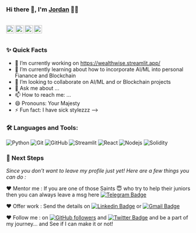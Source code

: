 ### Hi there 👋, I'm [Jordan](https://github.com/majikthise911) 👨‍💻

<br/>

<a href="https://www.linkedin.com/in/jordan-clayton/">
  <img align="left" alt="Jordan's Linkedin" width="22px" src="https://cdn.jsdelivr.net/npm/simple-icons@v3/icons/linkedin.svg" />
</a>

<a href="https://twitter.com/JordanJClayton2">
  <img align="left" alt="Jordan Clayton | Twitter" width="22px" src="https://cdn.jsdelivr.net/npm/simple-icons@v3/icons/twitter.svg" />
</a>

<a href="https://t.me/jordan_clayton">
  <img align="left" alt="Jordan Clayton | Twitter" width="22px" src="https://cdn.jsdelivr.net/npm/simple-icons@v3/icons/telegram.svg" />
</a>

<a href="mailto:jordan_clayton@proton.me">
  <img align="left" alt="Jordan's Email" width="22px" src="https://cdn.jsdelivr.net/npm/simple-icons@v3/icons/protonmail.svg" />
</a>
<br />
<br/>

### ✨ Quick Facts

- 🔭 I’m currently working on https://wealthwise.streamlit.app/
- 🌱 I’m currently learning about how to incorporate AI/ML into personal Fianance and Blockchain 
- 👯 I’m looking to collaborate on AI/ML and or Blockchain projects 
- 💬 Ask me about ...
- 📫 How to reach me: ...
- 😄 Pronouns: Your Majesty 
- ⚡ Fun fact: I have sick stylezzz
-->
### 🛠️ Languages and Tools:
![Python](https://img.shields.io/badge/-Python-black?style=flat-square&logo=Python)
![Git](https://img.shields.io/badge/-Git-black?style=flat-square&logo=git)
![GitHub](https://img.shields.io/badge/-GitHub-black?style=flat-square&logo=github)
![Streamlit](https://img.shields.io/badge/-Streamlit-black?style=flat-square&logo=streamlit)
![React](https://img.shields.io/badge/-React-black?style=flat-square&logo=react)
![Nodejs](https://img.shields.io/badge/-Nodejs-black?style=flat-square&logo=Node.js)
![Solidity](https://img.shields.io/badge/-Solidity-black?style=flat-square&logo=Solidity)

### 👣 Next Steps

_Since you don't want to leave my profile just yet! Here are a few things you can do :_

❤️ Mentor me : If you are one of those Saints 😇 who try to help their juniors then you can always leave a msg here [![Telegram Badge](https://img.shields.io/badge/-Jordan-2399ff?style=flat-square&logo=Telegram&logoColor=white&link=https://t.me/amanatg0/)](https://t.me/jordan_clayton)

❤️ Offer work : Send the details on [![Linkedin Badge](https://img.shields.io/badge/-Jordan_Clayton-blue?style=flat-square&logo=Linkedin&logoColor=white&link=https://www.linkedin.com/in/aman-atg/)](https://www.linkedin.com/in/jordan-clayton/)
or [![Gmail Badge](https://img.shields.io/badge/-Protonmail-black?style=flat-square&logo=Protonmail)](mailto:jordan_clayton@proton.me)

❤️ Follow me : on [![GitHub followers](https://img.shields.io/github/followers/aman-atg?label=Follow&style=social)](https://github.com/majikthise911) and [![Twitter Badge](https://img.shields.io/badge/-@aman_atg-1ca0f1?style=flat-square&labelColor=1ca0f1&logo=twitter&logoColor=white&link=https://twitter.com/aman_atg)](https://twitter.com/JordanJClayton2)
and be a part of my journey... and See if I can make it or not!



<!--
**majikthise911/majikthise911** is a ✨ _special_ ✨ repository because its `README.md` (this file) appears on your GitHub profile.

Here are some ideas to get you started:

- 🔭 I’m currently working on https://wealthwise.streamlit.app/
- 🌱 I’m currently learning about how to incorporate AI/ML into personal Fianance and Blockchain 
- 👯 I’m looking to collaborate on AI/ML and or Blockchain projects 
- 💬 Ask me about ...
- 📫 How to reach me: ...
- 😄 Pronouns: Your Majesty 
- ⚡ Fun fact: I have sick stylezzz

❤️ Support me : (Give me your money 💰) So that I can upgrade my slow Desktop 🥺😌... [![Donate](https://img.shields.io/badge/$$-Support-green.svg?style=flat)](0x71b5A10A708984c9EA7cD69b62E21083bcEf4Ef5)
-->
